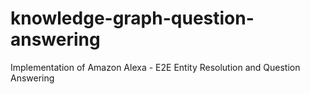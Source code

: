 # knowledge-graph-question-answering
Implementation of Amazon Alexa  - E2E Entity Resolution and Question Answering
